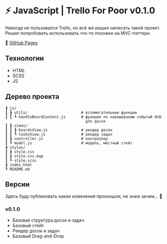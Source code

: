 # ⚡️ JavaScript | Trello For Poor v0.1.0

Никогда не пользовался Trello, но всё же решил написать такой проект.
Решил попробовать использовать что-то похожее на MVC-паттерн.

🔗 [GitHub Pages](https://www.google.com)

## Технологии

-   HTML
-   SCSS
-   JS

## Дерево проекта

    ┣ js/
    ┃ ┣ utils/                        # вспомогательные функции
    ┃ ┃ ┗ handleBoardContent.js       # функция по навешиванию событий DnD
                                        для досок
    ┃ ┣ views/
    ┃ ┃ ┣ boardsView.js               # рендер досок
    ┃ ┃ ┗ tasksView.js                # рендер задач
    ┃ ┣ controller.js                 # контроллер
    ┃ ┗ model.js                      # модель, местный стейт
    ┣ styles/
    ┃ ┣ style.css
    ┃ ┣ style.css.map
    ┃ ┗ style.scss
    ┣ index.html
    ┗ README.md

## Версии

Здесь буду публиковать какие изменения произошли, не знаю зачем... 🤔

### v0.1.0

-   Базовая структура досок и задач
-   Базовый стейт
-   Рендер досок и задач
-   Базовый Drag-and-Drop
